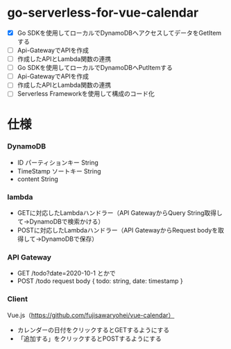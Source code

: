 # go-serverless-for-vue-calendar
- [x] Go SDKを使用してローカルでDynamoDBへアクセスしてデータをGetItemする
- [ ] Api-GatewayでAPIを作成
- [ ] 作成したAPIとLambda関数の連携
- [ ] Go SDKを使用してローカルでDynamoDBへPutItemする
- [ ] Api-GatewayでAPIを作成
- [ ] 作成したAPIとLambda関数の連携
- [ ] Serverless Frameworkを使用して構成のコード化

# 仕様
### DynamoDB
- ID            パーティションキー       String
- TimeStamp     ソートキー            String
- content                            String

### lambda
- GETに対応したLambdaハンドラー（API GatewayからQuery String取得して→DynamoDBで検索かける）
- POSTに対応したLambdaハンドラー（API GatewayからRequest bodyを取得して→DynamoDBで保存）

### API Gateway
- GET /todo?date=2020-10-1 とかで
- POST /todo request body { todo: string, date: timestamp }

### Client
Vue.js（https://github.com/fujisawaryohei/vue-calendar）
- カレンダーの日付をクリックするとGETするようにする
- 「追加する」をクリックするとPOSTするようにする
